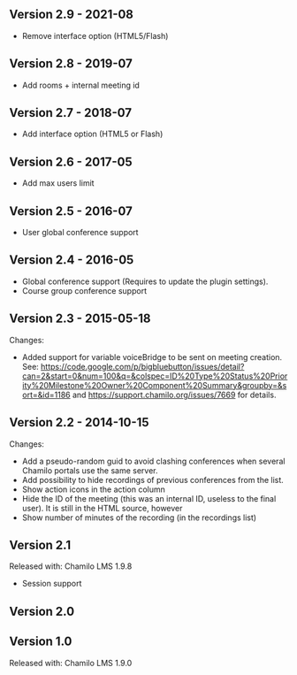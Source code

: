 Version 2.9 - 2021-08
---------------------
* Remove interface option (HTML5/Flash)

Version 2.8 - 2019-07
---------------------
* Add rooms + internal meeting id

Version 2.7 - 2018-07
---------------------
* Add interface option (HTML5 or Flash)

Version 2.6 - 2017-05
---------------------
* Add max users limit
  
Version 2.5 - 2016-07
---------------------
* User global conference support
   
Version 2.4 - 2016-05
------------------------

* Global conference support (Requires to update the plugin settings).
* Course group conference support

Version 2.3 - 2015-05-18
------------------------
Changes:
* Added support for variable voiceBridge to be sent on meeting creation. See: 
https://code.google.com/p/bigbluebutton/issues/detail?can=2&start=0&num=100&q=&colspec=ID%20Type%20Status%20Priority%20Milestone%20Owner%20Component%20Summary&groupby=&sort=&id=1186 
and https://support.chamilo.org/issues/7669 for details.

Version 2.2 - 2014-10-15
------------------------
Changes:
* Add a pseudo-random guid to avoid clashing conferences when several Chamilo portals use the same server. 
* Add possibility to hide recordings of previous conferences from the list. 
* Show action icons in the action column
* Hide the ID of the meeting (this was an internal ID, useless to the final user). It is still in the HTML source, however
* Show number of minutes of the recording (in the recordings list)

Version 2.1
-----------
Released with: Chamilo LMS 1.9.8
* Session support

Version 2.0
-----------

Version 1.0
-----------
Released with: Chamilo LMS 1.9.0
